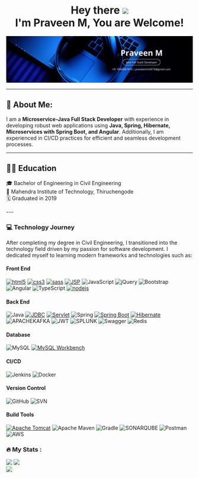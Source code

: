 <h1 align="center">
  Hey there 
  <img src="https://media.giphy.com/media/hvRJCLFzcasrR4ia7z/giphy.gif" width="30px"/>
  <br/>
  I'm Praveen M, You are Welcome!
</h1>
<div align="center"> <img src="https://github.com/PraveenVasandha/PraveenVasandha/blob/main/Blue%20Modern%20Corporate%20Staff%20Profile%20LinkedIn%20Banner.png"> </div>

---


## 💫 About Me:
I am a <b>Microservice-Java Full Stack Developer</b> with experience in developing robust web applications using <b>Java, Spring, Hibernate, Microservices with Spring Boot, and Angular</b>. Additionally, I am experienced in CI/CD practices for efficient and seamless development processes.

---

## 👨‍🎓 Education
<p>
🎓 Bachelor of Engineering in Civil Engineering<br>📍 Mahendra Institute of Technology, Thiruchengode<br>🗓️ Graduated in 2019
 </p>
---

### 💻 Technology Journey

After completing my degree in Civil Engineering, I transitioned into the technology field driven by my passion for software development. I dedicated myself to learning modern frameworks and technologies such as: 

#### Front End
[![html5](https://img.shields.io/badge/HTML5-E34F26?style=for-the-badge&logo=html5&logoColor=white)](https://www.w3.org/html/)
[![css3](https://img.shields.io/badge/CSS3-1572B6?style=for-the-badge&logo=css3&logoColor=white)](https://www.w3schools.com/css/)
[![sass](https://img.shields.io/badge/Sass-CC6699?style=for-the-badge&logo=sass&logoColor=white)](https://sass-lang.com)
[![JSP](https://img.shields.io/badge/JSP-007396?style=for-the-badge&logo=java&logoColor=white)](https://www.oracle.com/java/technologies/java-server-pages.html)
![JavaScript](https://img.shields.io/badge/javascript-%23323330.svg?style=for-the-badge&logo=javascript&logoColor=%23F7DF1E)
![jQuery](https://img.shields.io/badge/jquery-%230769AD.svg?style=for-the-badge&logo=jquery&logoColor=white)
![Bootstrap](https://img.shields.io/badge/bootstrap-%238511FA.svg?style=for-the-badge&logo=bootstrap&logoColor=white)
![Angular](https://img.shields.io/badge/angular-%23DD0031.svg?style=for-the-badge&logo=angular&logoColor=white)
![TypeScript](https://img.shields.io/badge/typescript-%23007ACC.svg?style=for-the-badge&logo=typescript&logoColor=white)
[![nodejs](https://img.shields.io/badge/Node.js-339933?style=for-the-badge&logo=nodedotjs&logoColor=white)](https://nodejs.org)

#### Back End
![Java](https://img.shields.io/badge/-Java-000?style=for-the-badge&logo=java)
[![JDBC](https://img.shields.io/badge/JDBC-007396?style=for-the-badge&logo=java&logoColor=white)](link_to_jdbc_docs)
[![Servlet](https://img.shields.io/badge/Servlet-009688?style=for-the-badge&logo=java&logoColor=white)](link_to_servlet_docs)
![Spring](https://img.shields.io/badge/spring-%236DB33F.svg?style=for-the-badge&logo=spring&logoColor=white)
[![Spring Boot](https://img.shields.io/badge/Spring_Boot-6DB33F?style=for-the-badge&logo=spring-boot&logoColor=white)](link_to_spring_boot_docs)
[![Hibernate](https://img.shields.io/badge/Hibernate-59666C?style=for-the-badge&logo=hibernate&logoColor=white)](link_to_hibernate_docs)
![APACHEKAFKA](https://img.shields.io/badge/apachekafka-231F20.svg?style=for-the-badge&logo=apachekafka&logoColor=white&color=%23231F20)
![JWT](https://img.shields.io/badge/JWT-black?style=for-the-badge&logo=JSON%20web%20tokens)
![SPLUNK](https://img.shields.io/badge/splunk-000000.svg?style=for-the-badge&logo=splunk&color=%23000000)
![Swagger](https://img.shields.io/badge/-Swagger-%23Clojure?style=for-the-badge&logo=swagger&logoColor=white)
![Redis](https://img.shields.io/badge/redis-%23DD0031.svg?style=for-the-badge&logo=redis&logoColor=white)

#### Database
![MySQL](https://img.shields.io/badge/mysql-%2300000f.svg?style=for-the-badge&logo=mysql&logoColor=white)
[![MySQL Workbench](https://img.shields.io/badge/MySQL_Workbench-%2300000f.svg?style=for-the-badge&logo=mysql&logoColor=white)](link_to_mysql_workbench_docs)

#### CI/CD
![Jenkins](https://img.shields.io/badge/-jenkins-000?style=for-the-badge&logo=jenkins)
![Docker](https://img.shields.io/badge/docker-%230db7ed.svg?style=for-the-badge&logo=docker&logoColor=white)

#### Version Control
![GitHub](https://img.shields.io/badge/-GitHub-000?style=for-the-badge&logo=github)
![SVN](https://img.shields.io/badge/SVN-809CC9?style=for-the-badge&logo=Subversion&logoColor=white)

#### Build Tools
[![Apache Tomcat](https://img.shields.io/badge/Apache_Tomcat-F8DC75?style=for-the-badge&logo=apache-tomcat&logoColor=black)](link_to_apache_tomcat_docs)
![Apache Maven](https://img.shields.io/badge/Apache%20Maven-C71A36?style=for-the-badge&logo=Apache%20Maven&logoColor=white)
![Gradle](https://img.shields.io/badge/Gradle-02303A.svg?style=for-the-badge&logo=Gradle&logoColor=white)
![SONARQUBE](https://img.shields.io/badge/sonarqube-4E9BCD.svg?style=for-the-badge&logo=sonarqube&logoColor=white&color=%234E9BCD)
![Postman](https://img.shields.io/badge/Postman-FF6C37?style=for-the-badge&logo=postman&logoColor=white)
![AWS](https://img.shields.io/badge/AWS-%23FF9900.svg?style=for-the-badge&logo=amazon-aws&logoColor=white)

### :fire: My Stats :
![](https://github-readme-stats.vercel.app/api?username=PraveenVasandha&theme=default&hide_border=false&include_all_commits=false&count_private=true)
![](https://github-readme-streak-stats.herokuapp.com/?user=PraveenVasandha&theme=default&hide_border=false)<br/>
![](https://github-readme-stats.vercel.app/api/top-langs/?username=PraveenVasandha&theme=default&hide_border=false&include_all_commits=false&count_private=true&layout=compact)<br/>


